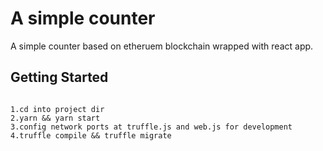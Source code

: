 # A simple counter

A simple counter based on etheruem blockchain wrapped with react app.

## Getting Started

```

1.cd into project dir
2.yarn && yarn start
3.config network ports at truffle.js and web.js for development
4.truffle compile && truffle migrate

```
